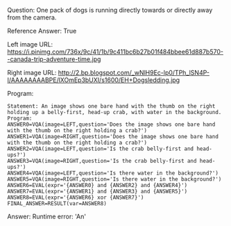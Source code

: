 Question: One pack of dogs is running directly towards or directly away from the camera.

Reference Answer: True

Left image URL: https://i.pinimg.com/736x/9c/41/1b/9c411bc6b27b01f484bbee61d887b570--canada-trip-adventure-time.jpg

Right image URL: http://2.bp.blogspot.com/_wNlH9Ec-lp0/TPh_lSN4P-I/AAAAAAAABPE/lXOmEp3bUXI/s1600/EH+Dogsledding.jpg

Program:

```
Statement: An image shows one bare hand with the thumb on the right holding up a belly-first, head-up crab, with water in the background.
Program:
ANSWER0=VQA(image=LEFT,question='Does the image shows one bare hand with the thumb on the right holding a crab?')
ANSWER1=VQA(image=RIGHT,question='Does the image shows one bare hand with the thumb on the right holding a crab?')
ANSWER2=VQA(image=LEFT,question='Is the crab belly-first and head-ups?')
ANSWER3=VQA(image=RIGHT,question='Is the crab belly-first and head-ups?')
ANSWER4=VQA(image=LEFT,question='Is there water in the background?')
ANSWER5=VQA(image=RIGHT,question='Is there water in the background?')
ANSWER6=EVAL(expr='{ANSWER0} and {ANSWER2} and {ANSWER4}')
ANSWER7=EVAL(expr='{ANSWER1} and {ANSWER3} and {ANSWER5}')
ANSWER8=EVAL(expr='{ANSWER6} xor {ANSWER7}')
FINAL_ANSWER=RESULT(var=ANSWER8)
```
Answer: Runtime error: 'An'

